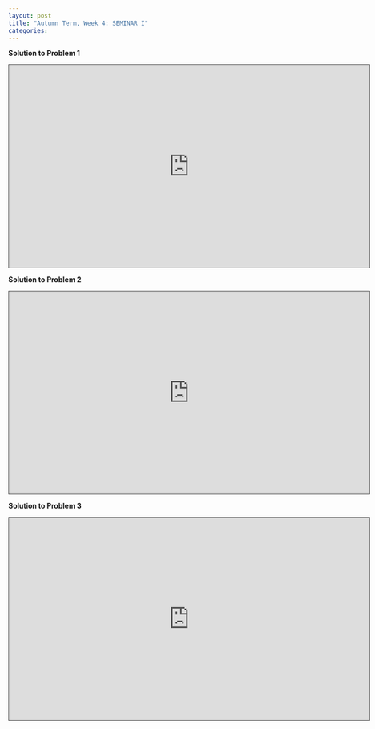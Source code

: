 ```yaml
---
layout: post
title: "Autumn Term, Week 4: SEMINAR I"
categories: 
---
```





**Solution to Problem 1**

<iframe src="https://york.cloud.panopto.eu/Panopto/Pages/Embed.aspx?id=835acbfa-2cd8-48eb-8159-adc900e418f9&autoplay=false&offerviewer=true&showtitle=false&showbrand=false&captions=false&interactivity=all" height="405" width="720" style="border: 1px solid #464646;" allowfullscreen allow="autoplay"></iframe>


**Solution to Problem 2**

<iframe src="https://york.cloud.panopto.eu/Panopto/Pages/Embed.aspx?id=fa62959f-8dd2-45f6-a081-adc900e85c08&autoplay=false&offerviewer=true&showtitle=false&showbrand=false&captions=false&interactivity=all" height="405" width="720" style="border: 1px solid #464646;" allowfullscreen allow="autoplay"></iframe>



**Solution to Problem 3**

<iframe src="https://york.cloud.panopto.eu/Panopto/Pages/Embed.aspx?id=99963109-b9ef-4388-8948-adc900eef7ad&autoplay=false&offerviewer=true&showtitle=false&showbrand=false&captions=false&interactivity=all" height="405" width="720" style="border: 1px solid #464646;" allowfullscreen allow="autoplay"></iframe>